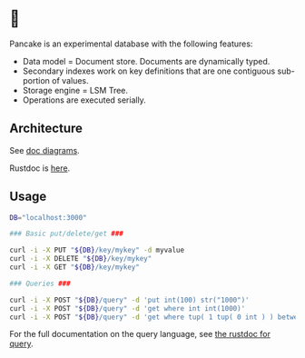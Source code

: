 # 🥞

Pancake is an experimental database with the following features:

- Data model = Document store. Documents are dynamically typed.
- Secondary indexes work on key definitions that are one contiguous sub-portion of values.
- Storage engine = LSM Tree.
- Operations are executed serially.

## Architecture

See [doc diagrams](./doc).

Rustdoc is [here](https://ysono.github.io/pancake/pancake/index.html).

## Usage

```sh
DB="localhost:3000"

### Basic put/delete/get ###

curl -i -X PUT "${DB}/key/mykey" -d myvalue
curl -i -X DELETE "${DB}/key/mykey"
curl -i -X GET "${DB}/key/mykey"

### Queries ###

curl -i -X POST "${DB}/query" -d 'put int(100) str("1000")'
curl -i -X POST "${DB}/query" -d 'get where int int(1000)'
curl -i -X POST "${DB}/query" -d 'get where tup( 1 tup( 0 int ) ) between int(60) int(61)'
```

For the full documentation on the query language, see [the rustdoc for query](https://ysono.github.io/pancake/pancake/frontend/query/basic/index.html).
